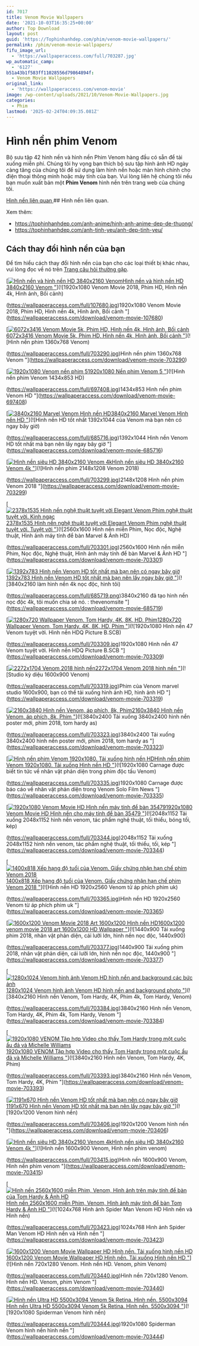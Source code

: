 ```yaml
---
id: 7017
title: Venom Movie Wallpapers
date: '2021-10-03T16:35:25+00:00'
author: Top Download
layout: post
guid: 'https://Tophinhanhdep.com/phim/venom-movie-wallpapers/'
permalink: /phim/venom-movie-wallpapers/
fifu_image_url:
  - 'https://wallpaperaccess.com/full/703287.jpg'
wp_automatic_camp:
  - '6127'
b51a43b1f583ff11028556d79864894f:
  - Venom Movie Wallpapers
original_link:
  - 'https://wallpaperaccess.com/venom-movie'
image: /wp-content/uploads/2021/10/Venom-Movie-Wallpapers.jpg
categories:
  - Phim
lastmod: '2025-02-24T04:09:35.081Z'
---
```

# Hình nền phim Venom

Bộ sưu tập 42 hình nền và hình nền Phim Venom hàng đầu có sẵn để tải xuống miễn phí. Chúng tôi hy vọng bạn thích bộ sưu tập hình ảnh HD ngày càng tăng của chúng tôi để sử dụng làm hình nền hoặc màn hình chính cho điện thoại thông minh hoặc máy tính của bạn. Vui lòng liên hệ chúng tôi nếu bạn muốn xuất bản một **Phim Venom** hình nền trên trang web của chúng tôi.

[Hình nền liên quan ](#related) ## Hình nền liên quan.

   
 Xem thêm:

   
- <https://tophinhanhdep.com/anh-anime/hinh-anh-anime-dep-de-thuong/>
- <https://tophinhanhdep.com/anh-tinh-yeu/anh-dep-tinh-yeu/>

## Cách thay đổi hình nền của bạn

Để tìm hiểu cách thay đổi hình nền của bạn cho các loại thiết bị khác nhau, vui lòng đọc về nó trên [Trang câu hỏi thường gặp](https://tophinhanhdep.com/faq/).

  
[[![Hình nền và hình nền HD 3840x2160 Venom](https://wallpaperaccess.com/full/703287.jpg)Hình nền và hình nền HD 3840x2160 Venom "](https://wallpaperaccess.com/download/venom-movie-703287)](![1920x1080 Venom Movie 2018, Phim HD, Hình nền 4k, Hình ảnh, Bối cảnh)

(https://wallpaperaccess.com/full/107680.jpg)1920x1080 Venom Movie 2018, Phim HD, Hình nền 4k, Hình ảnh, Bối cảnh "](https://wallpaperaccess.com/download/venom-movie-107680)

[[![6072x3416 Venom Movie 5k, Phim HD, Hình nền 4k, Hình ảnh, Bối cảnh](https://wallpaperaccess.com/full/624649.jpg)6072x3416 Venom Movie 5k, Phim HD, Hình nền 4k, Hình ảnh, Bối cảnh "](https://wallpaperaccess.com/download/venom-movie-624649)](![Hình nền phim 1360x768 Venom)

(https://wallpaperaccess.com/full/703290.jpg)Hình nền phim 1360x768 Venom "](https://wallpaperaccess.com/download/venom-movie-703290)

[[![1920x1080 Venom nền phim 5](https://wallpaperaccess.com/full/703292.jpg)1920x1080 Nền phim Venom 5 "](https://wallpaperaccess.com/download/venom-movie-703292)](![Hình nền phim Venom 1434x853 HD)

(https://wallpaperaccess.com/full/697408.jpg)1434x853 Hình nền phim Venom HD "](https://wallpaperaccess.com/download/venom-movie-697408)

[[![3840x2160 Marvel Venom Hình nền HD](https://wallpaperaccess.com/full/703295.jpg)3840x2160 Marvel Venom Hình nền HD "](https://wallpaperaccess.com/download/venom-movie-703295)](![Hình nền HD tốt nhất 1392x1044 của Venom mà bạn nên có ngay bây giờ)

(https://wallpaperaccess.com/full/685716.jpg)1392x1044 Hình nền Venom HD tốt nhất mà bạn nên lấy ngay bây giờ "](https://wallpaperaccess.com/download/venom-movie-685716)

[[![Hình nền siêu HD 3840x2160 Venom 4k](https://wallpaperaccess.com/full/703298.jpg)Hình nền siêu HD 3840x2160 Venom 4k "](https://wallpaperaccess.com/download/venom-movie-703298)](![Hình nền phim 2148x1208 Venom 2018)

(https://wallpaperaccess.com/full/703299.jpg)2148x1208 Hình nền phim Venom 2018 "](https://wallpaperaccess.com/download/venom-movie-703299)

[[![2378x1535 Hình nền nghệ thuật tuyệt vời Elegant Venom Phim nghệ thuật tuyệt vời.  Kinh ngạc](https://wallpaperaccess.com/full/703300.jpg)2378x1535 Hình nền nghệ thuật tuyệt vời Elegant Venom Phim nghệ thuật tuyệt vời. Tuyệt vời "](https://wallpaperaccess.com/download/venom-movie-703300)](![2560x1600 Hình nền miễn Phim, Nọc độc, Nghệ thuật, Hình ảnh máy tính để bàn Marvel & Ảnh HD)

(https://wallpaperaccess.com/full/703301.jpg)2560x1600 Hình nền miễn Phim, Nọc độc, Nghệ thuật, Hình ảnh máy tính để bàn Marvel &amp; Ảnh HD "](https://wallpaperaccess.com/download/venom-movie-703301)

[[![1392x783 Hình nền Venom HD tốt nhất mà bạn nên có ngay bây giờ](https://wallpaperaccess.com/full/685662.png)1392x783 Hình nền Venom HD tốt nhất mà bạn nên lấy ngay bây giờ "](https://wallpaperaccess.com/download/venom-movie-685662)](![3840x2160 làm hình nền 4k nọc độc, hình tôi)

(https://wallpaperaccess.com/full/685719.png)3840x2160 đã tạo hình nền nọc độc 4k, tôi muốn chia sẻ nó. : thevenomsite "](https://wallpaperaccess.com/download/venom-movie-685719)

[[![1280x720 Wallpaper Venom, Tom Hardy, 4K, 8K, HD, Phim](https://wallpaperaccess.com/full/703308.jpg)1280x720 Wallpaper Venom, Tom Hardy, 4K, 8K, HD, Phim "](https://wallpaperaccess.com/download/venom-movie-703308)](![1920x1080 Hình nền 47 Venom tuyệt vời.  Hình nền HDQ Picture B.SCB)

(https://wallpaperaccess.com/full/703309.jpg)1920x1080 Hình nền 47 Venom tuyệt vời. Hình nền HDQ Picture B.SCB "](https://wallpaperaccess.com/download/venom-movie-703309)

[[![2272x1704 Venom 2018 hình nền](https://wallpaperaccess.com/full/703310.jpg)2272x1704 Venom 2018 hình nền "](https://wallpaperaccess.com/download/venom-movie-703310)](![Studio kỳ diệu 1600x900 Venom)

(https://wallpaperaccess.com/full/703319.jpg)Phim của Venom marvel studio 1600x900, bạn có thể tải xuống hình ảnh HD, hình ảnh HD "](https://wallpaperaccess.com/download/venom-movie-703319)

[[![2160x3840 Hình nền Venom, áp phích, 8k, Phim](https://wallpaperaccess.com/full/703320.jpg)2160x3840 Hình nền Venom, áp phích, 8k, Phim "](https://wallpaperaccess.com/download/venom-movie-703320)](![3840x2400 Tải xuống 3840x2400 hình nền poster mới, phim 2018, tom hardy as)

(https://wallpaperaccess.com/full/703323.jpg)3840x2400 Tải xuống 3840x2400 hình nền poster mới, phim 2018, tom hardy as "](https://wallpaperaccess.com/download/venom-movie-703323)

[[![Hình nền phim Venom 1920x1080.  Tải xuống hình nền HD](https://wallpaperaccess.com/full/703325.jpg)Hình nền phim Venom 1920x1080. Tải xuống Hình nền HD "](https://wallpaperaccess.com/download/venom-movie-703325)](![1920x1080 Carnage được biết tin tức về nhân vật phản diện trong phim độc tấu Venom)

(https://wallpaperaccess.com/full/703335.jpg)1920x1080 Carnage được báo cáo về nhân vật phản diện trong Venom Solo Film News "](https://wallpaperaccess.com/download/venom-movie-703335)

[[![1920x1080 Venom Movie HD Hình nền máy tính để bàn 35479](https://wallpaperaccess.com/full/703342.jpg)1920x1080 Venom Movie HD Hình nền cho máy tính để bàn 35479 "](https://wallpaperaccess.com/download/venom-movie-703342)](![2048x1152 Tải xuống 2048x1152 hình nền venom, tác phẩm nghệ thuật, tối thiểu, bóng tối, kép)

(https://wallpaperaccess.com/full/703344.jpg)2048x1152 Tải xuống 2048x1152 hình nền venom, tác phẩm nghệ thuật, tối thiểu, tối, kép "](https://wallpaperaccess.com/download/venom-movie-703344)

[[![1400x818 Xếp hạng độ tuổi của Venom.  Giấy chứng nhận hạn chế phim Venom 2018](https://wallpaperaccess.com/full/697405.jpg)1400x818 Xếp hạng độ tuổi của Venom. Giấy chứng nhận hạn chế phim Venom 2018 "](https://wallpaperaccess.com/download/venom-movie-697405)](![Hình nền HD 1920x2560 Venom từ áp phích phim uk)

(https://wallpaperaccess.com/full/703365.jpg)Hình nền HD 1920x2560 Venom từ áp phích phim uk "](https://wallpaperaccess.com/download/venom-movie-703365)

[[![1600x1200 Venom Movie 2018 Art 1600x1200 Hình nền HD](https://wallpaperaccess.com/full/703372.jpg)1600x1200 venom movie 2018 art 1600x1200 HD Wallpaper "](https://wallpaperaccess.com/download/venom-movie-703372)](![1440x900 Tải xuống phim 2018, nhân vật phản diện, cái lưỡi lớn, hình nền nọc độc, 1440x900)

(https://wallpaperaccess.com/full/703377.jpg)1440x900 Tải xuống phim 2018, nhân vật phản diện, cái lưỡi lớn, hình nền nọc độc, 1440x900 "](https://wallpaperaccess.com/download/venom-movie-703377)

[[![1280x1024 Venom hình ảnh Venom HD hình nền and background các bức ảnh](https://wallpaperaccess.com/full/107746.jpg)1280x1024 Venom hình ảnh Venom HD hình nền and background photo "](https://wallpaperaccess.com/download/venom-movie-107746)](![3840x2160 Hình nền Venom, Tom Hardy, 4K, Phim 4k, Tom Hardy, Venom)

(https://wallpaperaccess.com/full/703384.jpg)3840x2160 Hình nền Venom, Tom Hardy, 4K, Phim 4k, Tom Hardy, Venom "](https://wallpaperaccess.com/download/venom-movie-703384)

[[![1920x1080 VENOM Tập hợp Video cho thấy Tom Hardy trong một cuộc ẩu đả và Michelle Williams](https://wallpaperaccess.com/full/703391.jpg)1920x1080 VENOM Tập hợp Video cho thấy Tom Hardy trong một cuộc ẩu đả và Michelle Williams "](https://wallpaperaccess.com/download/venom-movie-703391)](![3840x2160 Hình nền Venom, Tom Hardy, 4K, Phim)

(https://wallpaperaccess.com/full/703393.jpg)3840x2160 Hình nền Venom, Tom Hardy, 4K, Phim "](https://wallpaperaccess.com/download/venom-movie-703393)

[[![1191x670 Hình nền Venom HD tốt nhất mà bạn nên có ngay bây giờ](https://wallpaperaccess.com/full/703398.jpg)1191x670 Hình nền Venom HD tốt nhất mà bạn nên lấy ngay bây giờ "](https://wallpaperaccess.com/download/venom-movie-703398)](![1920x1200 Venom hình nền)

(https://wallpaperaccess.com/full/703406.jpg)1920x1200 Venom hình nền "](https://wallpaperaccess.com/download/venom-movie-703406)

[[![Hình nền siêu HD 3840x2160 Venom 4k](https://wallpaperaccess.com/full/301209.jpg)Hình nền siêu HD 3840x2160 Venom 4k "](https://wallpaperaccess.com/download/venom-movie-301209)](![Hình nền 1600x900 Venom, Hình nền phim venom)

(https://wallpaperaccess.com/full/703415.jpg)Hình nền 1600x900 Venom, Hình nền phim venom "](https://wallpaperaccess.com/download/venom-movie-703415)

[[![Hình nền 2560x1600 miễn Phim, Venom, Hình ảnh trên máy tính để bàn của Tom Hardy & Ảnh HD](https://wallpaperaccess.com/full/703419.jpg)Hình nền 2560x1600 miễn Phim, Venom, Hình ảnh máy tính để bàn Tom Hardy &amp; Ảnh HD "](https://wallpaperaccess.com/download/venom-movie-703419)](![1024x768 Hình ảnh Spider Man Venom HD Hình nền và Hình nền)

(https://wallpaperaccess.com/full/703423.jpg)1024x768 Hình ảnh Spider Man Venom HD Hình nền và Hình nền "](https://wallpaperaccess.com/download/venom-movie-703423)

[[![1600x1200 Venom Movie Wallpaper HD Hình nền.  Tải xuống hình nền HD](https://wallpaperaccess.com/full/703436.jpg)1600x1200 Venom Movie Wallpaper HD Hình nền. Tải xuống Hình nền HD "](https://wallpaperaccess.com/download/venom-movie-703436)](![Hình nền 720x1280 Venom.  Hình nền HD.  Venom, phim Venom)

(https://wallpaperaccess.com/full/703440.jpg)Hình nền 720x1280 Venom. Hình nền HD. Venom, phim Venom "](https://wallpaperaccess.com/download/venom-movie-703440)

[[![Hình nền Ultra HD 5500x3094 Venom 5k Retina.  Hình nền.  5500x3094](https://wallpaperaccess.com/full/107677.jpg)Hình nền Ultra HD 5500x3094 Venom 5k Retina. Hình nền. 5500x3094 "](https://wallpaperaccess.com/download/venom-movie-107677)](![1920x1080 Spiderman Venom hình nền)

(https://wallpaperaccess.com/full/703444.jpg)1920x1080 Spiderman Venom hình nền hình nền "](https://wallpaperaccess.com/download/venom-movie-703444)
